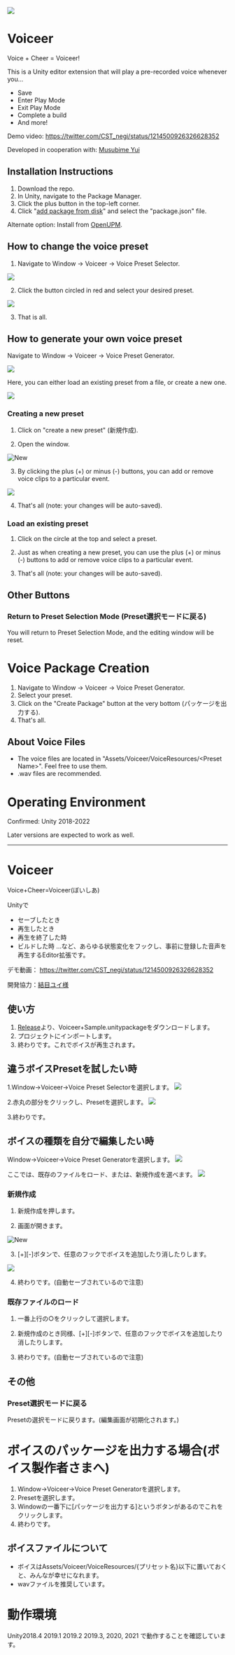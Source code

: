 ![](https://user-images.githubusercontent.com/31283418/72233590-93c62d00-360b-11ea-91c4-f81e59e6f610.png)
# Voiceer
Voice + Cheer = Voiceer!

This is a Unity editor extension that will play a pre-recorded voice whenever you...
* Save
* Enter Play Mode
* Exit Play Mode
* Complete a build
* And more!

Demo video:
https://twitter.com/CST_negi/status/1214500926326628352

Developed in cooperation with: [Musubime Yui](https://twitter.com/musubimeyui)

## Installation Instructions
1. Download the repo.
1. In Unity, navigate to the Package Manager.
2. Click the plus button in the top-left corner.
3. Click "[add package from disk](https://docs.unity3d.com/Manual/upm-ui-local.html)" and select the "package.json" file.

Alternate option: Install from [OpenUPM](https://openupm.com/packages/com.negipoyoc.voiceer/).

## How to change the voice preset
1. Navigate to Window -> Voiceer -> Voice Preset Selector.

![](https://user-images.githubusercontent.com/31283418/72231862-08e03500-3601-11ea-9a1b-f9eadd6d99a7.png)

2. Click the button circled in red and select your desired preset.

![](https://user-images.githubusercontent.com/31283418/72231936-7ee49c00-3601-11ea-9c0b-b7da798ce87d.png)

3. That is all.

## How to generate your own voice preset
Navigate to Window -> Voiceer -> Voice Preset Generator.

![](https://user-images.githubusercontent.com/31283418/72231861-08479e80-3601-11ea-80f7-62ec8d60b182.png)

Here, you can either load an existing preset from a file, or create a new one.

![](https://user-images.githubusercontent.com/31283418/72231859-08479e80-3601-11ea-916c-b9ea6f917a88.png)

### Creating a new preset
1. Click on "create a new preset" (新規作成).

2. Open the window.

![New](https://user-images.githubusercontent.com/31283418/72231860-08479e80-3601-11ea-84d3-d92deb58e24e.png)

3. By clicking the plus (+) or minus (-) buttons, you can add or remove voice clips to a particular event.

![](https://user-images.githubusercontent.com/31283418/72231986-bd7a5680-3601-11ea-8f46-fec58664c17f.png)

4. That's all (note: your changes will be auto-saved).

### Load an existing preset
1. Click on the circle at the top and select a preset.

2. Just as when creating a new preset, you can use the plus (+) or minus (-) buttons to add or remove voice clips to a particular event.

3. That's all (note: your changes will be auto-saved).

## Other Buttons
### Return to Preset Selection Mode (Preset選択モードに戻る)
You will return to Preset Selection Mode, and the editing window will be reset.

# Voice Package Creation
1. Navigate to Window -> Voiceer -> Voice Preset Generator.
2. Select your preset.
3. Click on the "Create Package" button at the very bottom (パッケージを出力する).
4. That's all.

## About Voice Files
* The voice files are located in "Assets/Voiceer/VoiceResources/\<Preset Name\>". Feel free to use them.
* .wav files are recommended.

# Operating Environment
Confirmed: Unity 2018-2022

Later versions are expected to work as well.

-----------------------------------

# Voiceer
Voice+Cheer=Voiceer(ぼいしあ)

Unityで
* セーブしたとき
* 再生したとき
* 再生を終了した時
* ビルドした時
…など、あらゆる状態変化をフックし、事前に登録した音声を再生するEditor拡張です。

デモ動画：
https://twitter.com/CST_negi/status/1214500926326628352

開発協力：[結目ユイ様](https://twitter.com/musubimeyui)

## 使い方
1. [Release](https://github.com/negipoyoc/Voiceer/releases)より、Voiceer+Sample.unitypackageをダウンロードします。
2. プロジェクトにインポートします。
3. 終わりです。これでボイスが再生されます。

## 違うボイスPresetを試したい時
1.Window->Voiceer->Voice Preset Selectorを選択します。
![](https://user-images.githubusercontent.com/31283418/72231862-08e03500-3601-11ea-9a1b-f9eadd6d99a7.png)

2.赤丸の部分をクリックし、Presetを選択します。
![](https://user-images.githubusercontent.com/31283418/72231936-7ee49c00-3601-11ea-9c0b-b7da798ce87d.png)

3.終わりです。

## ボイスの種類を自分で編集したい時
Window->Voiceer->Voice Preset Generatorを選択します。
![](https://user-images.githubusercontent.com/31283418/72231861-08479e80-3601-11ea-80f7-62ec8d60b182.png)

ここでは、既存のファイルをロード、または、新規作成を選べます。
![](https://user-images.githubusercontent.com/31283418/72231859-08479e80-3601-11ea-916c-b9ea6f917a88.png)

### 新規作成
1. 新規作成を押します。

2. 画面が開きます。

![New](https://user-images.githubusercontent.com/31283418/72231860-08479e80-3601-11ea-84d3-d92deb58e24e.png)

3. [+][-]ボタンで、任意のフックでボイスを追加したり消したりします。

![](https://user-images.githubusercontent.com/31283418/72231986-bd7a5680-3601-11ea-8f46-fec58664c17f.png)

4. 終わりです。(自動セーブされているので注意)

### 既存ファイルのロード
1. 一番上行の○をクリックして選択します。

2. 新規作成のとき同様、[+][-]ボタンで、任意のフックでボイスを追加したり消したりします。

3. 終わりです。(自動セーブされているので注意)

## その他
### Preset選択モードに戻る
Presetの選択モードに戻ります。(編集画面が初期化されます。)

# ボイスのパッケージを出力する場合(ボイス製作者さまへ)
1. Window->Voiceer->Voice Preset Generatorを選択します。
2. Presetを選択します。
3. Windowの一番下に[パッケージを出力する]というボタンがあるのでこれをクリックします。
4. 終わりです。

## ボイスファイルについて
* ボイスはAssets/Voiceer/VoiceResources/{プリセット名}以下に置いておくと、みんなが幸せになれます。
* wavファイルを推奨しています。

# 動作環境
Unity2018.4 2019.1 2019.2 2019.3, 2020, 2021
で動作することを確認しています。
